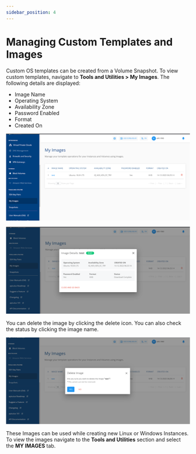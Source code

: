 ```yaml
---
sidebar_position: 4
---
```

# Managing Custom Templates and Images

Custom OS templates can be created from a Volume Snapshot. To view custom templates, navigate to **Tools and Utilities > My Images**. The following details are displayed:

- Image Name
- Operating System
- Availability Zone
- Password Enabled
- Format
- Created On

![Managing Custom Templates and Images](img/ManagingCustomTemplatesandImages1.png)

![Managing Custom Templates and Images](img/ManagingCustomTemplatesandImages2.png)

You can delete the image by clicking the delete icon. You can also check the status by clicking the image name.

![Managing Custom Templates and Images](img/ManagingCustomTemplatesandImages3.png)

These Images can be used while creating new Linux or Windows Instances.  To view the images navigate to the **Tools and Utilities** section and select the **MY IMAGES** tab.




